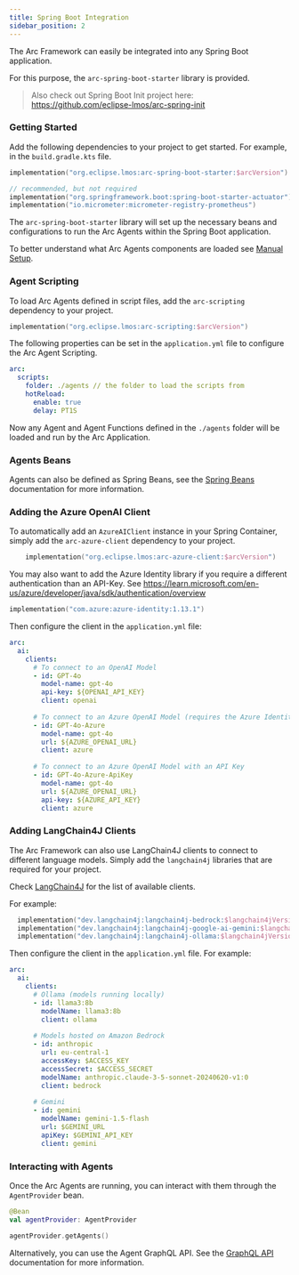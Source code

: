 ```yaml
---
title: Spring Boot Integration
sidebar_position: 2
---
```


The Arc Framework can easily be integrated into any Spring Boot application.

For this purpose, the `arc-spring-boot-starter` library is provided.

>
> Also check out Spring Boot Init project here: https://github.com/eclipse-lmos/arc-spring-init 
> 

### Getting Started

Add the following dependencies to your project to get started.
For example, in the `build.gradle.kts` file.

```kts
implementation("org.eclipse.lmos:arc-spring-boot-starter:$arcVersion")

// recommended, but not required
implementation("org.springframework.boot:spring-boot-starter-actuator")
implementation("io.micrometer:micrometer-registry-prometheus")
```

The `arc-spring-boot-starter` library will set up the necessary beans and configurations
to run the Arc Agents within the Spring Boot application.

To better understand what Arc Agents components are loaded see [Manual Setup](/docs/manual_setup).


### Agent Scripting

To load Arc Agents defined in script files, add the `arc-scripting` dependency to your project.

```kts
implementation("org.eclipse.lmos:arc-scripting:$arcVersion")
```

The following properties can be set in the `application.yml` file
to configure the Arc Agent Scripting.

```yaml
arc:
  scripts:
    folder: ./agents // the folder to load the scripts from
    hotReload:
      enable: true
      delay: PT1S 
```

Now any Agent and Agent Functions defined in the `./agents` folder will be loaded and run by the Arc Application.


### Agents Beans

Agents can also be defined as Spring Beans, see the [Spring Beans](/docs/spring/agent-beans) documentation for more information.


### Adding the Azure OpenAI Client

To automatically add an `AzureAIClient` instance in your Spring Container, 
simply add the `arc-azure-client` dependency to your project.

```kts
    implementation("org.eclipse.lmos:arc-azure-client:$arcVersion")
```

You may also want to add the Azure Identity library if you require a different authentication than an API-Key.
See https://learn.microsoft.com/en-us/azure/developer/java/sdk/authentication/overview

```kts
implementation("com.azure:azure-identity:1.13.1")
```

Then configure the client in the `application.yml` file:

```yaml
arc:
  ai:
    clients:
      # To connect to an OpenAI Model
      - id: GPT-4o
        model-name: gpt-4o
        api-key: ${OPENAI_API_KEY}
        client: openai
        
      # To connect to an Azure OpenAI Model (requires the Azure Identity library and "az login" to be setup)
      - id: GPT-4o-Azure
        model-name: gpt-4o
        url: ${AZURE_OPENAI_URL}
        client: azure      
        
      # To connect to an Azure OpenAI Model with an API Key
      - id: GPT-4o-Azure-ApiKey
        model-name: gpt-4o
        url: ${AZURE_OPENAI_URL}
        api-key: ${AZURE_API_KEY}
        client: azure
```


### Adding LangChain4J Clients

The Arc Framework can also use LangChain4J clients to connect to different language models.
Simply add the `langchain4j` libraries that are required for your project.

Check [LangChain4J](/docs/clients/langchain4j) for the list of available clients.

For example:
```kts
  implementation("dev.langchain4j:langchain4j-bedrock:$langchain4jVersion")
  implementation("dev.langchain4j:langchain4j-google-ai-gemini:$langchain4jVersion") 
  implementation("dev.langchain4j:langchain4j-ollama:$langchain4jVersion")
```

Then configure the client in the `application.yml` file. For example:

```yaml
arc:
  ai:
    clients:
      # Ollama (models running locally)
      - id: llama3:8b
        modelName: llama3:8b
        client: ollama      
      
      # Models hosted on Amazon Bedrock
      - id: anthropic
        url: eu-central-1
        accessKey: $ACCESS_KEY
        accessSecret: $ACCESS_SECRET
        modelName: anthropic.claude-3-5-sonnet-20240620-v1:0
        client: bedrock 
        
      # Gemini 
      - id: gemini
        modelName: gemini-1.5-flash
        url: $GEMINI_URL
        apiKey: $GEMINI_API_KEY
        client: gemini
```

### Interacting with Agents

Once the Arc Agents are running, you can interact with them through the `AgentProvider` bean.

```kotlin
@Bean
val agentProvider: AgentProvider

agentProvider.getAgents()
```

Alternatively, you can use the Agent GraphQL API. See the [GraphQL API](/docs/spring/graphql) documentation for more information.
